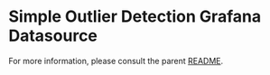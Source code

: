 # Simple Outlier Detection Grafana Datasource

For more information, please consult the parent [README](../README.md).
